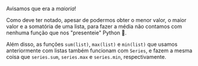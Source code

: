 Avisamos que era a  _maioria_!

Como deve ter notado, apesar de podermos obter o menor valor, o maior valor e a somatória de uma lista, para fazer a média não contamos com nenhuma função que nos "presenteie" Python 🎁.

Além disso, as funções `sum(list)`, `max(list)` e `min(list)` que usamos anteriormente com listas também funcionam com `Series`, e fazem a mesma coisa que  `series.sum`, `series.max` e `series.min`, respectivamente.
